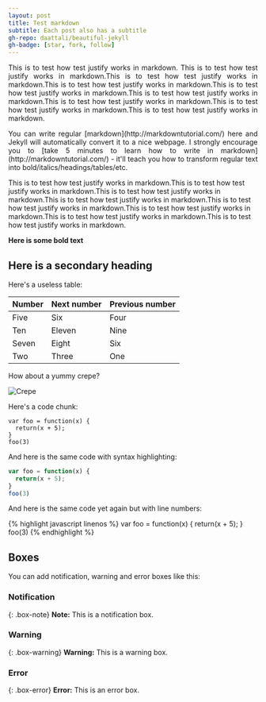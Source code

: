 ```yaml
---
layout: post
title: Test markdown
subtitle: Each post also has a subtitle
gh-repo: daattali/beautiful-jekyll
gh-badge: [star, fork, follow]
---
```

<p align="justify">
  This is to test how test justify works in markdown. This is to test how test justify works in markdown.This is to test how test justify works in markdown.This is to test how test justify works in markdown.This is to test how test justify works in markdown.This is to test how test justify works in markdown.This is to test how test justify works in markdown.This is to test how test justify works in markdown.This is to test how test justify works in markdown.
</p>

<p align="justify">
You can write regular [markdown](http://markdowntutorial.com/) here and Jekyll will automatically convert it to a nice webpage.  I strongly encourage you to [take 5 minutes to learn how to write in markdown](http://markdowntutorial.com/) - it'll teach you how to transform regular text into bold/italics/headings/tables/etc.

This is to test how test justify works in markdown.This is to test how test justify works in markdown.This is to test how test justify works in markdown.This is to test how test justify works in markdown.This is to test how test justify works in markdown.This is to test how test justify works in markdown.This is to test how test justify works in markdown.This is to test how test justify works in markdown.
</p>

**Here is some bold text**

## Here is a secondary heading

Here's a useless table:

| Number | Next number | Previous number |
| :------ |:--- | :--- |
| Five | Six | Four |
| Ten | Eleven | Nine |
| Seven | Eight | Six |
| Two | Three | One |


How about a yummy crepe?

![Crepe](http://s3-media3.fl.yelpcdn.com/bphoto/cQ1Yoa75m2yUFFbY2xwuqw/348s.jpg)

Here's a code chunk:

~~~
var foo = function(x) {
  return(x + 5);
}
foo(3)
~~~

And here is the same code with syntax highlighting:

```javascript
var foo = function(x) {
  return(x + 5);
}
foo(3)
```

And here is the same code yet again but with line numbers:

{% highlight javascript linenos %}
var foo = function(x) {
  return(x + 5);
}
foo(3)
{% endhighlight %}

## Boxes
You can add notification, warning and error boxes like this:

### Notification

{: .box-note}
**Note:** This is a notification box.

### Warning

{: .box-warning}
**Warning:** This is a warning box.

### Error

{: .box-error}
**Error:** This is an error box.
